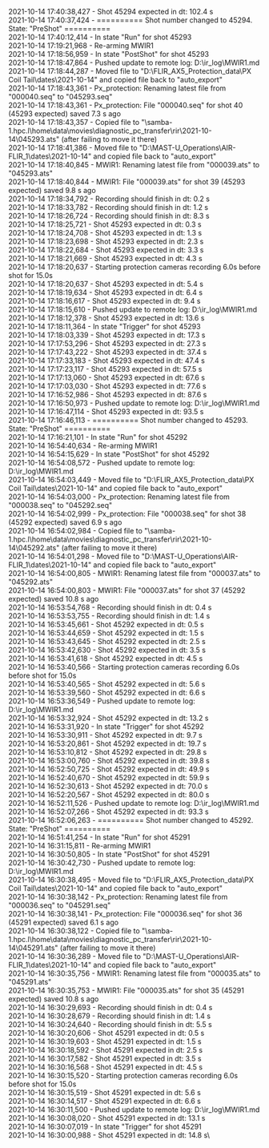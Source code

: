 2021-10-14 17:40:38,427 - Shot 45294 expected in dt: 102.4 s\
2021-10-14 17:40:37,424 - ========== Shot number changed to 45294. State: "PreShot" ==========\
2021-10-14 17:40:12,414 - In state "Run" for shot 45293\
2021-10-14 17:19:21,968 - Re-arming MWIR1\
2021-10-14 17:18:56,959 - In state "PostShot" for shot 45293\
2021-10-14 17:18:47,864 - Pushed update to remote log: D:\ir_log\MWIR1.md\
2021-10-14 17:18:44,287 - Moved file to "D:\FLIR_AX5_Protection_data\PX Coil Tail\dates\2021-10-14" and copied file back to "auto_export"\
2021-10-14 17:18:43,361 - Px_protection: Renaming latest file from "000040.seq" to "045293.seq"\
2021-10-14 17:18:43,361 - Px_protection: File "000040.seq" for shot 40 (45293 expected) saved 7.3 s ago\
2021-10-14 17:18:43,357 - Copied file to "\\samba-1.hpc.l\home\data\movies\diagnostic_pc_transfer\rir\2021-10-14\045293.ats" (after failing to move it there)\
2021-10-14 17:18:41,386 - Moved file to "D:\MAST-U_Operations\AIR-FLIR_1\dates\2021-10-14" and copied file back to "auto_export"\
2021-10-14 17:18:40,845 - MWIR1: Renaming latest file from "000039.ats" to "045293.ats"\
2021-10-14 17:18:40,844 - MWIR1: File "000039.ats" for shot 39 (45293 expected) saved 9.8 s ago\
2021-10-14 17:18:34,792 - Recording should finish in dt: 0.2 s\
2021-10-14 17:18:33,782 - Recording should finish in dt: 1.2 s\
2021-10-14 17:18:26,724 - Recording should finish in dt: 8.3 s\
2021-10-14 17:18:25,721 - Shot 45293 expected in dt: 0.3 s\
2021-10-14 17:18:24,708 - Shot 45293 expected in dt: 1.3 s\
2021-10-14 17:18:23,698 - Shot 45293 expected in dt: 2.3 s\
2021-10-14 17:18:22,684 - Shot 45293 expected in dt: 3.3 s\
2021-10-14 17:18:21,669 - Shot 45293 expected in dt: 4.3 s\
2021-10-14 17:18:20,637 - Starting protection cameras recording 6.0s before shot for 15.0s\
2021-10-14 17:18:20,637 - Shot 45293 expected in dt: 5.4 s\
2021-10-14 17:18:19,634 - Shot 45293 expected in dt: 6.4 s\
2021-10-14 17:18:16,617 - Shot 45293 expected in dt: 9.4 s\
2021-10-14 17:18:15,610 - Pushed update to remote log: D:\ir_log\MWIR1.md\
2021-10-14 17:18:12,378 - Shot 45293 expected in dt: 13.6 s\
2021-10-14 17:18:11,364 - In state "Trigger" for shot 45293\
2021-10-14 17:18:03,339 - Shot 45293 expected in dt: 17.3 s\
2021-10-14 17:17:53,296 - Shot 45293 expected in dt: 27.3 s\
2021-10-14 17:17:43,222 - Shot 45293 expected in dt: 37.4 s\
2021-10-14 17:17:33,183 - Shot 45293 expected in dt: 47.4 s\
2021-10-14 17:17:23,117 - Shot 45293 expected in dt: 57.5 s\
2021-10-14 17:17:13,060 - Shot 45293 expected in dt: 67.6 s\
2021-10-14 17:17:03,030 - Shot 45293 expected in dt: 77.6 s\
2021-10-14 17:16:52,986 - Shot 45293 expected in dt: 87.6 s\
2021-10-14 17:16:50,973 - Pushed update to remote log: D:\ir_log\MWIR1.md\
2021-10-14 17:16:47,114 - Shot 45293 expected in dt: 93.5 s\
2021-10-14 17:16:46,113 - ========== Shot number changed to 45293. State: "PreShot" ==========\
2021-10-14 17:16:21,101 - In state "Run" for shot 45292\
2021-10-14 16:54:40,634 - Re-arming MWIR1\
2021-10-14 16:54:15,629 - In state "PostShot" for shot 45292\
2021-10-14 16:54:08,572 - Pushed update to remote log: D:\ir_log\MWIR1.md\
2021-10-14 16:54:03,449 - Moved file to "D:\FLIR_AX5_Protection_data\PX Coil Tail\dates\2021-10-14" and copied file back to "auto_export"\
2021-10-14 16:54:03,000 - Px_protection: Renaming latest file from "000038.seq" to "045292.seq"\
2021-10-14 16:54:02,999 - Px_protection: File "000038.seq" for shot 38 (45292 expected) saved 6.9 s ago\
2021-10-14 16:54:02,984 - Copied file to "\\samba-1.hpc.l\home\data\movies\diagnostic_pc_transfer\rir\2021-10-14\045292.ats" (after failing to move it there)\
2021-10-14 16:54:01,298 - Moved file to "D:\MAST-U_Operations\AIR-FLIR_1\dates\2021-10-14" and copied file back to "auto_export"\
2021-10-14 16:54:00,805 - MWIR1: Renaming latest file from "000037.ats" to "045292.ats"\
2021-10-14 16:54:00,803 - MWIR1: File "000037.ats" for shot 37 (45292 expected) saved 10.8 s ago\
2021-10-14 16:53:54,768 - Recording should finish in dt: 0.4 s\
2021-10-14 16:53:53,755 - Recording should finish in dt: 1.4 s\
2021-10-14 16:53:45,661 - Shot 45292 expected in dt: 0.5 s\
2021-10-14 16:53:44,659 - Shot 45292 expected in dt: 1.5 s\
2021-10-14 16:53:43,645 - Shot 45292 expected in dt: 2.5 s\
2021-10-14 16:53:42,630 - Shot 45292 expected in dt: 3.5 s\
2021-10-14 16:53:41,618 - Shot 45292 expected in dt: 4.5 s\
2021-10-14 16:53:40,566 - Starting protection cameras recording 6.0s before shot for 15.0s\
2021-10-14 16:53:40,565 - Shot 45292 expected in dt: 5.6 s\
2021-10-14 16:53:39,560 - Shot 45292 expected in dt: 6.6 s\
2021-10-14 16:53:36,549 - Pushed update to remote log: D:\ir_log\MWIR1.md\
2021-10-14 16:53:32,924 - Shot 45292 expected in dt: 13.2 s\
2021-10-14 16:53:31,920 - In state "Trigger" for shot 45292\
2021-10-14 16:53:30,911 - Shot 45292 expected in dt: 9.7 s\
2021-10-14 16:53:20,861 - Shot 45292 expected in dt: 19.7 s\
2021-10-14 16:53:10,812 - Shot 45292 expected in dt: 29.8 s\
2021-10-14 16:53:00,760 - Shot 45292 expected in dt: 39.8 s\
2021-10-14 16:52:50,725 - Shot 45292 expected in dt: 49.9 s\
2021-10-14 16:52:40,670 - Shot 45292 expected in dt: 59.9 s\
2021-10-14 16:52:30,613 - Shot 45292 expected in dt: 70.0 s\
2021-10-14 16:52:20,567 - Shot 45292 expected in dt: 80.0 s\
2021-10-14 16:52:11,526 - Pushed update to remote log: D:\ir_log\MWIR1.md\
2021-10-14 16:52:07,266 - Shot 45292 expected in dt: 93.3 s\
2021-10-14 16:52:06,263 - ========== Shot number changed to 45292. State: "PreShot" ==========\
2021-10-14 16:51:41,254 - In state "Run" for shot 45291\
2021-10-14 16:31:15,811 - Re-arming MWIR1\
2021-10-14 16:30:50,805 - In state "PostShot" for shot 45291\
2021-10-14 16:30:42,730 - Pushed update to remote log: D:\ir_log\MWIR1.md\
2021-10-14 16:30:38,495 - Moved file to "D:\FLIR_AX5_Protection_data\PX Coil Tail\dates\2021-10-14" and copied file back to "auto_export"\
2021-10-14 16:30:38,142 - Px_protection: Renaming latest file from "000036.seq" to "045291.seq"\
2021-10-14 16:30:38,141 - Px_protection: File "000036.seq" for shot 36 (45291 expected) saved 6.1 s ago\
2021-10-14 16:30:38,122 - Copied file to "\\samba-1.hpc.l\home\data\movies\diagnostic_pc_transfer\rir\2021-10-14\045291.ats" (after failing to move it there)\
2021-10-14 16:30:36,289 - Moved file to "D:\MAST-U_Operations\AIR-FLIR_1\dates\2021-10-14" and copied file back to "auto_export"\
2021-10-14 16:30:35,756 - MWIR1: Renaming latest file from "000035.ats" to "045291.ats"\
2021-10-14 16:30:35,753 - MWIR1: File "000035.ats" for shot 35 (45291 expected) saved 10.8 s ago\
2021-10-14 16:30:29,693 - Recording should finish in dt: 0.4 s\
2021-10-14 16:30:28,679 - Recording should finish in dt: 1.4 s\
2021-10-14 16:30:24,640 - Recording should finish in dt: 5.5 s\
2021-10-14 16:30:20,606 - Shot 45291 expected in dt: 0.5 s\
2021-10-14 16:30:19,603 - Shot 45291 expected in dt: 1.5 s\
2021-10-14 16:30:18,592 - Shot 45291 expected in dt: 2.5 s\
2021-10-14 16:30:17,582 - Shot 45291 expected in dt: 3.5 s\
2021-10-14 16:30:16,568 - Shot 45291 expected in dt: 4.5 s\
2021-10-14 16:30:15,520 - Starting protection cameras recording 6.0s before shot for 15.0s\
2021-10-14 16:30:15,519 - Shot 45291 expected in dt: 5.6 s\
2021-10-14 16:30:14,517 - Shot 45291 expected in dt: 6.6 s\
2021-10-14 16:30:11,500 - Pushed update to remote log: D:\ir_log\MWIR1.md\
2021-10-14 16:30:08,020 - Shot 45291 expected in dt: 13.1 s\
2021-10-14 16:30:07,019 - In state "Trigger" for shot 45291\
2021-10-14 16:30:00,988 - Shot 45291 expected in dt: 14.8 s\

